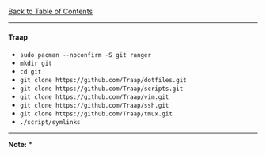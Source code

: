 [Back to Table of Contents](../README.md)
***

#### Traap 

* `sudo pacman --noconfirm -S git ranger`
* `mkdir git`
* `cd git`
* `git clone https://github.com/Traap/dotfiles.git`
* `git clone https://github.com/Traap/scripts.git`
* `git clone https://github.com/Traap/vim.git`
* `git clone https://github.com/Traap/ssh.git`
* `git clone https://github.com/Traap/tmux.git`
* `./script/symlinks`

---
__Note:__ 
*
